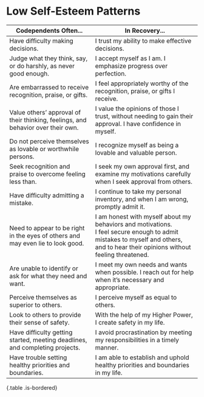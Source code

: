# Low Self-Esteem Patterns

| Codependents Often...                                                            | In Recovery...                                                                                                                                                                  |
|----------------------------------------------------------------------------------|---------------------------------------------------------------------------------------------------------------------------------------------------------------------------------|
| Have difficulty making decisions.                                                | I trust my ability to make effective decisions.                                                                                                                                 |
| Judge what they think, say, or do harshly, as never good enough.                 | I accept myself as I am. I emphasize progress over perfection.                                                                                                                  |
| Are embarrassed to receive recognition, praise, or gifts.                        | I feel appropriately worthy of the recognition, praise, or gifts I receive.                                                                                                     |
| Value others’ approval of their thinking, feelings, and behavior over their own. | I value the opinions of those I trust, without needing to gain their approval. I have confidence in myself.                                                                     |
| Do not perceive themselves as lovable or worthwhile persons.                     | I recognize myself as being a lovable and valuable person.                                                                                                                      |
| Seek recognition and praise to overcome feeling less than.                       | I seek my own approval first, and examine my motivations carefully when I seek approval from others.                                                                            |
| Have difficulty admitting a mistake.                                             | I continue to take my personal inventory, and when I am wrong, promptly admit it.                                                                                               |
| Need to appear to be right in the eyes of others and may even lie to look good.  | I am honest with myself about my behaviors and motivations. <br /> I feel secure enough to admit mistakes to myself and others, and to hear their opinions without feeling threatened. |                                                                         |
| Are unable to identify or ask for what they need and want.                       | I meet my own needs and wants when possible. I reach out for help when it’s necessary and appropriate.                                                                          |
| Perceive themselves as superior to others.                                       | I perceive myself as equal to others.                                                                                                                                           |
| Look to others to provide their sense of safety.                                 | With the help of my Higher Power, I create safety in my life.                                                                                                                   |
| Have difficulty getting started, meeting deadlines, and completing projects.     | I avoid procrastination by meeting my responsibilities in a timely manner.                                                                                                      |
| Have trouble setting healthy priorities and boundaries.                          | I am able to establish and uphold healthy priorities and boundaries in my life.                                                                                                 |

{.table .is-bordered}